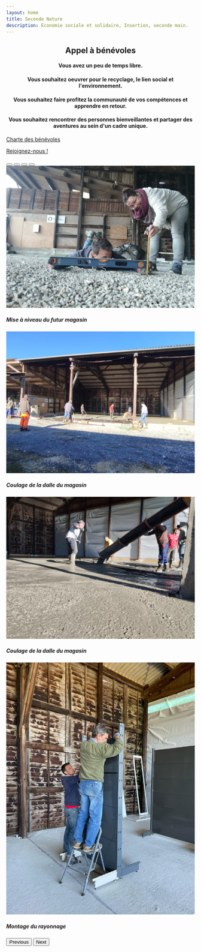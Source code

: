 ```yaml
---
layout: home
title: Seconde Nature
description: Economie sociale et solidaire, Insertion, seconde main.
---
```

<h2 style="text-align: center;" class="text-danger">Appel à bénévoles</h2>

<h4 style="text-align: center;">Vous avez un peu de <span class="badge bg-success">temps libre.</span></h4>
<h4 style="text-align: center;">Vous souhaitez oeuvrer pour <span class="badge bg-success">le recyclage, le lien social et l'environnement.</span></h4>
<h4 style="text-align: center;">Vous souhaitez faire profitez la <span class="badge bg-success">communauté</span> de vos compétences et apprendre en retour.</h4>
<h4 style="text-align: center;">Vous souhaitez <span class="badge bg-success">rencontrer</span> des personnes bienveillantes et <span class="badge bg-success">partager des aventures</span> au sein d'un cadre unique.</h4>
  <div class="row">
      <div class="col-sm-6 mb-2 mb-sm-0">
        <p class="text-center">
          <a href="/assets/doc/charte_benevoles.pdf" target="_blank" class="btn btn-info">Charte des bénévoles</a>
        </p>
      </div>
      <div class="col-sm-6 mb-2 mb-sm-0">
      <p class="text-center">
          <a href="{{ "/adherents" | relative_url}}" class="btn btn-primary">Rejoignez-nous !</a>        
        </p>
      </div>
  </div>
<div id="carouselExampleCaptions" class="carousel slide">
    <div class="carousel-indicators">
      <button type="button" data-bs-target="#carouselExampleCaptions" data-bs-slide-to="0" class="active" aria-current="true" aria-label="Slide 1"></button>
      <button type="button" data-bs-target="#carouselExampleCaptions" data-bs-slide-to="1" aria-label="Slide 2"></button>
      <button type="button" data-bs-target="#carouselExampleCaptions" data-bs-slide-to="2" aria-label="Slide 3"></button>
      <button type="button" data-bs-target="#carouselExampleCaptions" data-bs-slide-to="3" aria-label="Slide 4"></button>
    </div>
    <div class="carousel-inner">
      <div class="carousel-item active">
        <img src="/assets/img/ben_1.jpg" class="d-block w-100" alt="">
        <div class="carousel-caption d-none d-md-block">
          <h5>Mise à niveau du futur magasin</h5>
        </div>
      </div>
      <div class="carousel-item">
        <img src="/assets/img/ben_2.jpg" class="d-block w-100" alt="">
        <div class="carousel-caption d-none d-md-block">
          <h5>Coulage de la dalle du magasin</h5>
        </div>
      </div>
      <div class="carousel-item">
        <img src="/assets/img/ben_3.jpg" class="d-block w-100" alt="">
        <div class="carousel-caption d-none d-md-block">
          <h5>Coulage de la dalle du magasin</h5>
        </div>
      </div>
      <div class="carousel-item">
        <img src="/assets/img/ben_4.jpg" class="d-block w-100" alt="">
        <div class="carousel-caption d-none d-md-block">
          <h5>Montage du rayonnage</h5>
        </div>
      </div>
    </div>
    <button class="carousel-control-prev" type="button" data-bs-target="#carouselExampleCaptions" data-bs-slide="prev">
      <span class="carousel-control-prev-icon" aria-hidden="true"></span>
      <span class="visually-hidden">Previous</span>
    </button>
    <button class="carousel-control-next" type="button" data-bs-target="#carouselExampleCaptions" data-bs-slide="next">
      <span class="carousel-control-next-icon" aria-hidden="true"></span>
      <span class="visually-hidden">Next</span>
    </button>
  </div>